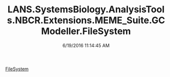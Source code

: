 ﻿---
title: LANS.SystemsBiology.AnalysisTools.NBCR.Extensions.MEME_Suite.GCModeller.FileSystem
date: 6/19/2016 11:14:45 AM
---

[FileSystem](T-LANS.SystemsBiology.AnalysisTools.NBCR.Extensions.MEME_Suite.GCModeller.FileSystem.FileSystem.html)
